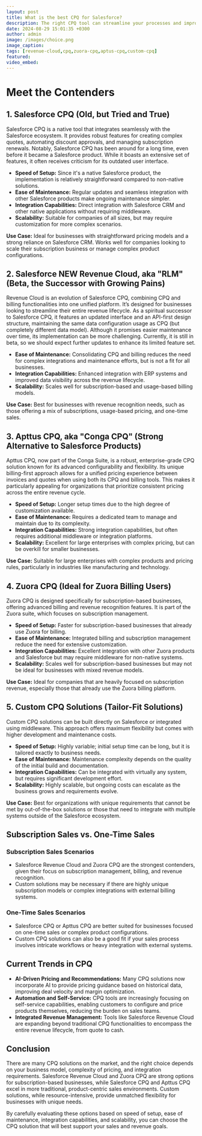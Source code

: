 ```yaml
---
layout: post
title: What is the best CPQ for Salesforce?
description: The right CPQ tool can streamline your processes and improve your bottom line. In this article, we will compare Salesforce CPQ, Salesforce Revenue Cloud, Apttus CPQ, Zuora CPQ, and Custom CPQ solutions to help you determine which one is the best fit for your organization.
date: 2024-08-29 15:01:35 +0300
author: admin
image: /images/choice.png
image_caption: 
tags: [revenue-cloud,cpq,zuora-cpq,aptus-cpq,custom-cpq]
featured:
video_embed: 
---
```

# Meet the Contenders

## 1. Salesforce CPQ (Old, but Tried and True)

Salesforce CPQ is a native tool that integrates seamlessly with the Salesforce ecosystem. It provides robust features for creating complex quotes, automating discount approvals, and managing subscription renewals. Notably, Salesforce CPQ has been around for a long time, even before it became a Salesforce product. While it boasts an extensive set of features, it often receives criticism for its outdated user interface.

- **Speed of Setup:** Since it's a native Salesforce product, the implementation is relatively straightforward compared to non-native solutions.
- **Ease of Maintenance:** Regular updates and seamless integration with other Salesforce products make ongoing maintenance simpler.
- **Integration Capabilities:** Direct integration with Salesforce CRM and other native applications without requiring middleware.
- **Scalability:** Suitable for companies of all sizes, but may require customization for more complex scenarios.

**Use Case:** Ideal for businesses with straightforward pricing models and a strong reliance on Salesforce CRM. Works well for companies looking to scale their subscription business or manage complex product configurations.

## 2. Salesforce NEW Revenue Cloud, aka "RLM" (Beta, the Successor with Growing Pains)

Revenue Cloud is an evolution of Salesforce CPQ, combining CPQ and billing functionalities into one unified platform. It’s designed for businesses looking to streamline their entire revenue lifecycle. As a spiritual successor to Salesforce CPQ, it features an updated interface and an API-first design structure, maintaining the same data configuration usage as CPQ (but completely different data model). Although it promises easier maintenance over time, its implementation can be more challenging. Currently, it is still in beta, so we should expect further updates to enhance its limited feature set.

- **Ease of Maintenance:** Consolidating CPQ and billing reduces the need for complex integrations and maintenance efforts, but is not a fit for all businesses.
- **Integration Capabilities:** Enhanced integration with ERP systems and improved data visibility across the revenue lifecycle.
- **Scalability:** Scales well for subscription-based and usage-based billing models.

**Use Case:** Best for businesses with revenue recognition needs, such as those offering a mix of subscriptions, usage-based pricing, and one-time sales.

## 3. Apttus CPQ, aka "Conga CPQ" (Strong Alternative to Salesforce Products)

Apttus CPQ, now part of the Conga Suite, is a robust, enterprise-grade CPQ solution known for its advanced configurability and flexibility. Its unique billing-first approach allows for a unified pricing experience between invoices and quotes when using both its CPQ and billing tools. This makes it particularly appealing for organizations that prioritize consistent pricing across the entire revenue cycle.

- **Speed of Setup:** Longer setup times due to the high degree of customization available.
- **Ease of Maintenance:** Requires a dedicated team to manage and maintain due to its complexity.
- **Integration Capabilities:** Strong integration capabilities, but often requires additional middleware or integration platforms.
- **Scalability:** Excellent for large enterprises with complex pricing, but can be overkill for smaller businesses.

**Use Case:** Suitable for large enterprises with complex products and pricing rules, particularly in industries like manufacturing and technology.

## 4. Zuora CPQ (Ideal for Zuora Billing Users)

Zuora CPQ is designed specifically for subscription-based businesses, offering advanced billing and revenue recognition features. It is part of the Zuora suite, which focuses on subscription management.

- **Speed of Setup:** Faster for subscription-based businesses that already use Zuora for billing.
- **Ease of Maintenance:** Integrated billing and subscription management reduce the need for extensive customization.
- **Integration Capabilities:** Excellent integration with other Zuora products and Salesforce but may require middleware for non-native systems.
- **Scalability:** Scales well for subscription-based businesses but may not be ideal for businesses with mixed revenue models.

**Use Case:** Ideal for companies that are heavily focused on subscription revenue, especially those that already use the Zuora billing platform.

## 5. Custom CPQ Solutions (Tailor-Fit Solutions)

Custom CPQ solutions can be built directly on Salesforce or integrated using middleware. This approach offers maximum flexibility but comes with higher development and maintenance costs.

- **Speed of Setup:** Highly variable; initial setup time can be long, but it is tailored exactly to business needs.
- **Ease of Maintenance:** Maintenance complexity depends on the quality of the initial build and documentation.
- **Integration Capabilities:** Can be integrated with virtually any system, but requires significant development effort.
- **Scalability:** Highly scalable, but ongoing costs can escalate as the business grows and requirements evolve.

**Use Case:** Best for organizations with unique requirements that cannot be met by out-of-the-box solutions or those that need to integrate with multiple systems outside of the Salesforce ecosystem.

## Subscription Sales vs. One-Time Sales

### Subscription Sales Scenarios

- Salesforce Revenue Cloud and Zuora CPQ are the strongest contenders, given their focus on subscription management, billing, and revenue recognition.
- Custom solutions may be necessary if there are highly unique subscription models or complex integrations with external billing systems.

### One-Time Sales Scenarios

- Salesforce CPQ or Apttus CPQ are better suited for businesses focused on one-time sales or complex product configurations.
- Custom CPQ solutions can also be a good fit if your sales process involves intricate workflows or heavy integration with external systems.

## Current Trends in CPQ

- **AI-Driven Pricing and Recommendations:** Many CPQ solutions now incorporate AI to provide pricing guidance based on historical data, improving deal velocity and margin optimization.
- **Automation and Self-Service:** CPQ tools are increasingly focusing on self-service capabilities, enabling customers to configure and price products themselves, reducing the burden on sales teams.
- **Integrated Revenue Management:** Tools like Salesforce Revenue Cloud are expanding beyond traditional CPQ functionalities to encompass the entire revenue lifecycle, from quote to cash.

## Conclusion

There are many CPQ solutions on the market, and the right choice depends on your business model, complexity of pricing, and integration requirements. Salesforce Revenue Cloud and Zuora CPQ are strong options for subscription-based businesses, while Salesforce CPQ and Apttus CPQ excel in more traditional, product-centric sales environments. Custom solutions, while resource-intensive, provide unmatched flexibility for businesses with unique needs.

By carefully evaluating these options based on speed of setup, ease of maintenance, integration capabilities, and scalability, you can choose the CPQ solution that will best support your sales and revenue goals.